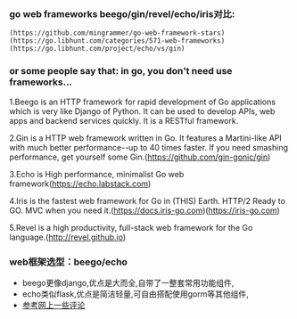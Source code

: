 ### go web frameworks beego/gin/revel/echo/iris对比:
    (https://github.com/mingrammer/go-web-framework-stars)    
    (https://go.libhunt.com/categories/571-web-frameworks)     
    (https://go.libhunt.com/project/echo/vs/gin)     

### or some people say that: in go, you don't need use frameworks...

1.Beego is an HTTP framework for rapid development of Go applications which is very like Django of Python.
It can be used to develop APIs, web apps and backend services quickly. It is a RESTful framework. 

2.Gin is a HTTP web framework written in Go. It features a Martini-like API with much better performance--up to 40 times faster.
If you need smashing performance, get yourself some Gin.(https://github.com/gin-gonic/gin)

3.Echo is High performance, minimalist Go web framework(https://echo.labstack.com)

4.Iris is the fastest web framework for Go in (THIS) Earth. HTTP/2 Ready to GO. MVC when you need it.(https://docs.iris-go.com)(https://iris-go.com)

5.Revel is a high productivity, full-stack web framework for the Go language.(http://revel.github.io)      

### web框架选型：beego/echo
- beego更像django,优点是大而全,自带了一整套常用功能组件,
- echo类似flask,优点是简洁轻量,可自由搭配使用gorm等其他组件,
- [参考网上一些评论](https://www.zhihu.com/question/48324702)



